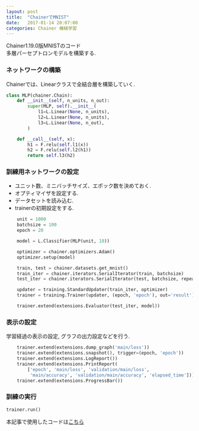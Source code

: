```yaml
---
layout: post
title:  "ChainerでMNIST"
date:   2017-01-14 20:07:00
categories: Chainer 機械学習
---
```


Chainer1.19.0版MNISTのコード  
多層パーセプトロンモデルを構築する.

### ネットワークの構築
Chainerでは、Linearクラスで全結合層を構築していく.

``` python
class MLP(chainer.Chain):
    def __init__(self, n_units, n_out):
        super(MLP, self).__init__(
            l1=L.Linear(None, n_units),
            l2=L.Linear(None, n_units),
            l3=L.Linear(None, n_out),
        )

    def __call__(self, x):
        h1 = F.relu(self.l1(x))
        h2 = F.relu(self.l2(h1))
        return self.l3(h2)
```

### 訓練用ネットワークの設定

* ユニット数、ミニバッチサイズ、エポック数を決めておく.
* オプティマイザを設定する.
* データセットを読み込む.
* trainerの初期設定をする.

``` python
    unit = 1000
    batchsize = 100
    epoch = 20

    model = L.Classifier(MLP(unit, 10))

    optimizer = chainer.optimizers.Adam()
    optimizer.setup(model)

    train, test = chainer.datasets.get_mnist()
    train_iter = chainer.iterators.SerialIterator(train, batchsize)
    test_iter = chainer.iterators.SerialIterator(test, batchsize, repeat=False, shuffle=False)

    updater = training.StandardUpdater(train_iter, optimizer)
    trainer = training.Trainer(updater, (epoch, 'epoch'), out='result')

    trainer.extend(extensions.Evaluator(test_iter, model))
```

### 表示の設定

学習経過の表示の設定, グラフの出力設定などを行う.

``` python
    trainer.extend(extensions.dump_graph('main/loss'))
    trainer.extend(extensions.snapshot(), trigger=(epoch, 'epoch'))
    trainer.extend(extensions.LogReport())
    trainer.extend(extensions.PrintReport(
        ['epoch', 'main/loss', 'validation/main/loss',
         'main/accuracy', 'validation/main/accuracy', 'elapsed_time']))
    trainer.extend(extensions.ProgressBar())
```

### 訓練の実行

``` python
trainer.run()
```

本記事で使用したコードは[こちら](https://github.com/nocotan/chainer-examples)
